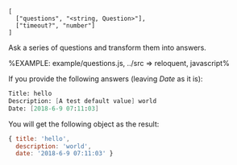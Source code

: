 
```### async ask => object
[
  ["questions", "<string, Question>"],
  ["timeout?", "number"]
]
```

Ask a series of questions and transform them into answers.

%EXAMPLE: example/questions.js, ../src => reloquent, javascript%

If you provide the following answers (leaving _Date_ as it is):

```fs
Title: hello
Description: [A test default value] world
Date: [2018-6-9 07:11:03]
```

You will get the following object as the result:

```js
{ title: 'hello',
  description: 'world',
  date: '2018-6-9 07:11:03' }
```
